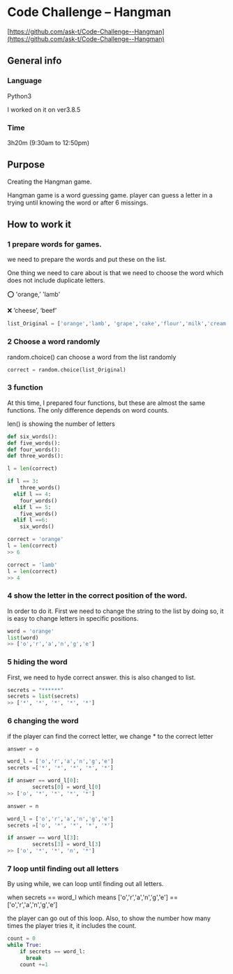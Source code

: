 # Code Challenge – Hangman

[https://github.com/ask-t/Code-Challenge--Hangman](https://github.com/ask-t/Code-Challenge--Hangman)

## General info

### Language

Python3

I worked on it on ver3.8.5

### Time

3h20m (9:30am to 12:50pm)

## Purpose

Creating the Hangman game.

Hangman game is a word guessing game. player can guess a letter in a trying until knowing the word or after 6 missings. 

## How to work it

### 1 prepare words for games.

we need to prepare the words and put these on the list.

One thing we need to care about is that we need to choose the word which does not include duplicate letters. 

⭕️ 'orange,’ 'lamb'

❌ ’cheese’, ‘beef’

```python
list_Original = ['orange','lamb', 'grape','cake','flour','milk','cream','bread','pork','pie']
```

### 2 Choose a word randomly

random.choice() can choose a word from the list randomly

```python
correct = random.choice(list_Original)
```

### 3 function

At this time, I prepared four functions, but these are almost the same functions. The only difference depends on word counts.

len() is showing the number of letters 

```python
def six_words():
def five_words():
def four_words():
def three_words():

l = len(correct)

if l == 3:
    three_words()
  elif l == 4:
    four_words()
  elif l == 5:
    five_words()
  elif l ==6:
    six_words()
```

```python
correct = 'orange'
l = len(correct)
>> 6

correct = 'lamb'
l = len(correct)
>> 4
```

### 4 show the letter in the correct position of the word.

In order to do it. First we need to change the string to the list by doing so, it is easy to change letters in specific positions.

```python
word = 'orange'
list(word)
>> ['o','r','a','n','g','e']
```

### 5 hiding the word

First, we need to hyde correct answer. this is also changed to list.

```python
secrets = "******"
secrets = list(secrets)
>> ['*', '*', '*', '*', '*']
```

### 6 changing the word

if the player can find the correct letter, we change * to the correct letter

```python
answer = o

word_l = ['o','r','a','n','g','e']
secrets =['*', '*', '*', '*', '*']

if answer == word_l[0]:
        secrets[0] = word_l[0]
>> ['o', '*', '*', '*', '*']
```

```python
answer = n

word_l = ['o','r','a','n','g','e']
secrets =['o', '*', '*', '*', '*']

if answer == word_l[3]:
        secrets[3] = word_l[3]
>> ['o', '*', '*', 'n', '*']
```

### 7 loop until finding out all letters

By using while, we can loop until finding out all letters. 

when secrets == word_l which means ['o','r','a','n','g','e'] == ['o','r','a','n','g','e'] 

the player can go out of this loop. Also, to show the number how many times the player tries it, it includes the count.

```python
count = 0
while True:
    if secrets == word_l:
      break
    count +=1
```